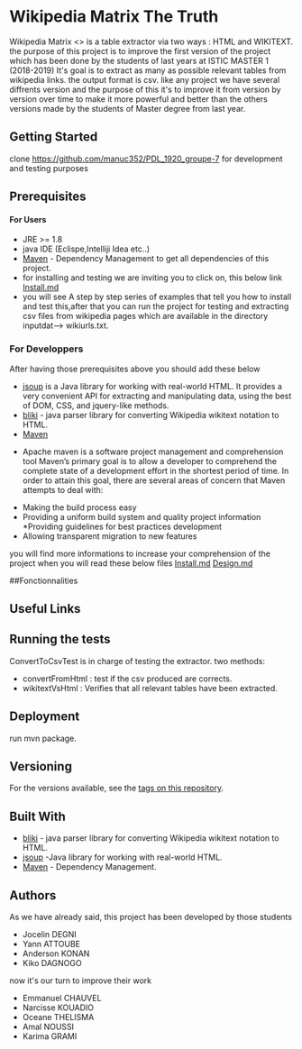 # Wikipedia Matrix The Truth

Wikipedia Matrix <<THE TRUTH>> is a table extractor via two ways : HTML and WIKITEXT.
the purpose of this project is to improve the first version of the project which has 
been done by the students of last years at ISTIC MASTER 1 (2018-2019)
It's goal is to extract as many as possible relevant tables from wikipedia links.
the output format is csv.
like any project we have several diffrents version and the purpose of this it's to improve it 
from version by version over time to make it more powerful and better than the others versions made
by the students of Master degree from last year.

## Getting Started
clone https://github.com/manuc352/PDL_1920_groupe-7 for development and testing purposes

## Prerequisites
#### For Users
* JRE >= 1.8
* java IDE  (Eclispe,Intelliji Idea etc..)
* [Maven](https://maven.apache.org/) - Dependency Management to get all dependencies of this project.
* for installing and testing we are inviting you to click on, this below link
[Install.md](https://github.com/manuc352/PDL_1920_groupe-7/blob/master/INSTALL.md)
* you will see A step by step series of examples that tell you how to install  and test this,after that
you can run the project for testing and extracting csv files from wikipedia pages which are 
available in the directory inputdat--> wikiurls.txt.

### For Developpers
After having those prerequisites above you should add these below
* [jsoup](https://jsoup.org) is a Java library for working with real-world HTML. 
It provides a very convenient API for extracting and manipulating data, 
using the best of DOM, CSS, and jquery-like methods.
* [bliki](http://www.dropwizard.io/1.0.2/docs/) -  java parser library for converting Wikipedia wikitext notation to HTML.
* [Maven](https://maven.apache.org/) 
- Apache maven is a software project management and comprehension tool
Maven’s primary goal is to allow a developer to comprehend the complete state of a development effort in the shortest period of time. 
In order to attain this goal, there are several areas of concern that Maven attempts to deal with:
* Making the build process easy
* Providing a uniform build system and quality project information
*Providing guidelines for best practices development
* Allowing transparent migration to new features

you will find more informations to increase your comprehension of the project when you will read these below files
[Install.md](https://github.com/manuc352/PDL_1920_groupe-7/blob/master/INSTALL.md)
[Design.md](https://github.com/manuc352/PDL_1920_groupe-7/blob/master/DESIGN.md)

##Fonctionnalities




## Useful Links


 
## Running the tests
ConvertToCsvTest is in charge of testing the extractor.
two methods: 
* convertFromHtml : test if the csv produced are corrects.
* wikitextVsHtml : Verifies that all relevant tables have been extracted. 

## Deployment
run mvn package.


## Versioning
For the versions available, see the [tags on this repository](https://github.com/manuc352/PDL_1920_groupe-7). 

## Built With
* [bliki](http://www.dropwizard.io/1.0.2/docs/) -  java parser library for converting Wikipedia wikitext notation to HTML.
* [jsoup](https://jsoup.org/) -Java library for working with real-world HTML.
* [Maven](https://maven.apache.org/) - Dependency Management.


## Authors
As we have already said, this project has been developed by those students
* Jocelin DEGNI
* Yann ATTOUBE
* Anderson KONAN
* Kiko DAGNOGO

now it's our turn to improve their work 

* Emmanuel CHAUVEL 
* Narcisse KOUADIO
* Oceane THELISMA
* Amal NOUSSI
* Karima GRAMI
